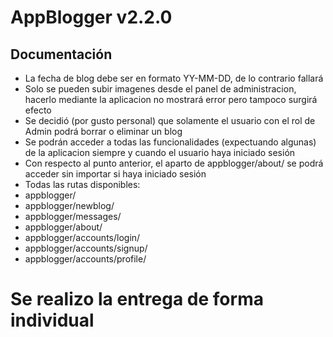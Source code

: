 <h1>AppBlogger v2.2.0</h1>
<h2>Documentación</h2>
<ul>
	<li>La fecha de blog debe ser en formato YY-MM-DD, de lo contrario fallará</li>
	<li>Solo se pueden subir imagenes desde el panel de administracion, hacerlo mediante la aplicacion no mostrará error pero tampoco surgirá efecto</li>
	<li>Se decidió (por gusto personal) que solamente el usuario con el rol de Admin podrá borrar o eliminar un blog</li>
	<li>Se podrán acceder a todas las funcionalidades (expectuando algunas) de la aplicacion siempre y cuando el usuario haya iniciado sesión</li>
	<li>Con respecto al punto anterior, el aparto de appblogger/about/ se podrá acceder sin importar si haya iniciado sesión</li>
	<li>
		Todas las rutas disponibles:
		<li>appblogger/</li>
		<li>appblogger/newblog/</li>
		<li>appblogger/messages/</li>
		<li>appblogger/about/</li>
		<li>appblogger/accounts/login/</li>
		<li>appblogger/accounts/signup/</li>
		<li>appblogger/accounts/profile/</li>
	 </li>
</ul>
<h1>Se realizo la entrega de forma individual</h1>
